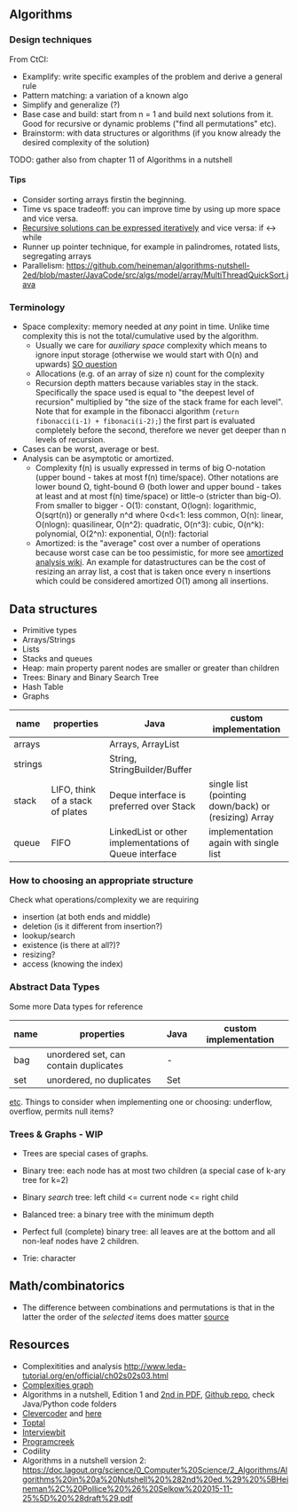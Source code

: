 ## Algorithms
### Design techniques
From CtCI:  
- Examplify: write specific examples of the problem and derive a general rule
- Pattern matching: a variation of a known algo 
- Simplify and generalize (?)
- Base case and build: start from n = 1 and build next solutions from it. Good for recursive or dynamic problems ("find all permutations" etc).
- Brainstorm: with data structures or algorithms (if you know already the desired complexity of the solution)

TODO: gather also from chapter 11 of Algorithms in a nutshell

#### Tips
+ Consider sorting arrays firstin the beginning.
+ Time vs space tradeoff: you can improve time by using up more space and vice versa.
+ [Recursive solutions can be expressed iteratively](https://stackoverflow.com/questions/2093618/can-all-iterative-algorithms-be-expressed-recursively) and vice versa: if <-> while
+ Runner up pointer technique, for example in palindromes, rotated lists, segregating arrays
+ Parallelism: https://github.com/heineman/algorithms-nutshell-2ed/blob/master/JavaCode/src/algs/model/array/MultiThreadQuickSort.java


### Terminology
+ Space complexity: memory needed at *any* point in time. Unlike time complexity this is not the total/cumulative used by the algorithm.
  + Usually we care for *auxiliary space* complexity which means to ignore input storage (otherwise we would start with O(n) and upwards) [SO question](https://stackoverflow.com/questions/30220305/how-to-calculate-the-space-complexity-of-function)
  + Allocations (e.g. of an array of size n) count for the complexity
  + Recursion depth matters because variables stay in the stack. Specifically the space used is equal to "the deepest level of recursion" multiplied by "the size of the stack frame for each level". Note that for example in the fibonacci algorithm (`return fibonacci(i-1) + fibonaci(i-2);`) the first part is evaluated completely before the second, therefore we never get deeper than n levels of recursion.
+ Cases can be worst, average or best.
+ Analysis can be asymptotic or amortized.  
  + Complexity f(n) is usually expressed in terms of big O-notation (upper bound - takes at most f(n) time/space). Other notations are lower bound Ω, tight-bound Θ (both lower and upper bound - takes at least and at most f(n) time/space) or little-o (stricter than big-O). From smaller to bigger - O(1): constant, O(logn): logarithmic, O(sqrt(n)) or generally n^d where 0<d<1: less common, O(n): linear, O(nlogn): quasilinear, O(n^2): quadratic, O(n^3): cubic, O(n^k): polynomial, O(2^n): exponential, O(n!): factorial
  + Amortized: is the "average" cost over a number of operations because worst case can be too pessimistic, for more see [amortized analysis wiki](https://en.wikipedia.org/wiki/Amortized_analysis). An example for datastructures can be the cost of resizing an array list, a cost that is taken once every n insertions which could be considered amortized O(1) among all insertions.    


## Data structures
- Primitive types
- Arrays/Strings
- Lists
- Stacks and queues
- Heap: main property parent nodes are smaller or greater than children
- Trees: Binary and Binary Search Tree
- Hash Table 
- Graphs

|name|properties|Java|custom implementation|
|-|-|-|-|
|arrays||Arrays, ArrayList||
|strings||String, StringBuilder/Buffer||
|stack| LIFO, think of a stack of plates| Deque interface is preferred over Stack|single list (pointing down/back) or (resizing) Array|
|queue| FIFO| LinkedList or other implementations of Queue interface | implementation again with single list|

### How to choosing an appropriate structure
Check what operations/complexity we are requiring  
+ insertion (at both ends and middle)
+ deletion (is it different from insertion?)
+ lookup/search
+ existence (is there at all?)?
+ resizing?
+ access (knowing the index)

### Abstract Data Types
Some more Data types for reference

|name|properties|Java|custom implementation|
|-|-|-|-|
|bag|unordered set, can contain duplicates | - | |
|set|unordered, no duplicates|Set||
[etc](https://en.wikipedia.org/wiki/Abstract_data_type). Things to consider when implementing one or choosing: underflow, overflow, permits null items?

### Trees & Graphs - WIP
+ Trees are special cases of graphs.

+ Binary tree: each node has at most two children (a special case of k-ary tree for k=2)
+ Binary *search* tree: left child <= current node <= right child
+ Balanced tree: a binary tree with the minimum depth
+ Perfect full (complete) binary tree: all leaves are at the bottom and all non-leaf nodes have 2 children.
+ Trie: character


## Math/combinatorics
+ The difference between combinations and permutations is that in the latter the order of the *selected* items does matter [source](https://gmatclub.com/forum/permutations-and-combinations-simplified-150835.html)


## Resources
+ Complexitities and analysis http://www.leda-tutorial.org/en/official/ch02s02s03.html
+ [Complexities graph](http://bigocheatsheet.com/)
+ Algorithms in a nutshell, Edition 1 and [2nd in PDF](https://doc.lagout.org/science/0_Computer%20Science/2_Algorithms/Algorithms%20in%20a%20Nutshell%20%282nd%20ed.%29%20%5BHeineman%2C%20Pollice%20%26%20Selkow%202015-11-25%5D%20%28draft%29.pdf), [Github repo](https://github.com/heineman/algorithms-nutshell-2ed), check Java/Python code folders
+ [Clevercoder](https://clevercoder.net/2017/09/04/toptal-passed-interview/) and [here](https://clevercoder.net/2017/09/24/technical-interviews-prepare/)
+ [Toptal](https://www.toptal.com/algorithms/interview-questions)
+ [Interviewbit](https://www.interviewbit.com/dashboard/)
+ [Programcreek](https://www.programcreek.com/2012/11/top-10-algorithms-for-coding-interview/)
+ Codility
+ Algorithms in a nutshell version 2: https://doc.lagout.org/science/0_Computer%20Science/2_Algorithms/Algorithms%20in%20a%20Nutshell%20%282nd%20ed.%29%20%5BHeineman%2C%20Pollice%20%26%20Selkow%202015-11-25%5D%20%28draft%29.pdf
